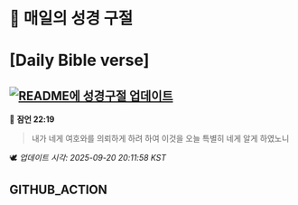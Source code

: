 # 🙏 매일의 성경 구절
# [Daily Bible verse]
## [![README에 성경구절 업데이트](https://github.com/DONGSUKA/first_test/actions/workflows/update-readme-bible.yml/badge.svg)](https://github.com/DONGSUKA/first_test/actions/workflows/update-readme-bible.yml)
<!-- START_BIBLE_VERSE -->
📖 **잠언 22:19**
> 내가 네게 여호와를 의뢰하게 하려 하여 이것을 오늘 특별히 네게 알게 하였노니

🕊️ _업데이트 시각: 2025-09-20 20:11:58 KST_
  <!-- END_BIBLE_VERSE -->
## GITHUB_ACTION
